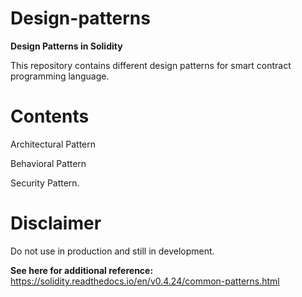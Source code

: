 # Design-patterns
**Design Patterns in Solidity**

This repository contains different design patterns for smart contract programming language.

# Contents

Architectural Pattern

Behavioral Pattern

Security Pattern.


# Disclaimer
Do not use in production and still in development.



**See here for additional reference:** https://solidity.readthedocs.io/en/v0.4.24/common-patterns.html
